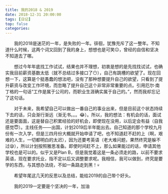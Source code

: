 ```yaml
---
title: 我的2018 & 2019
date: 2018-12-31 20:00:00
tags: [日记]
top: false
categories: 
---
```


&ensp;&ensp;&ensp;&ensp;我的2018是迷茫的一年，是失败的一年。徘徊，犹豫充斥了这一整年。不知道什么时候，这两个词又回到了我的身上，想想也是可笑:neutral_face:，曾经的自信和坚决不知道去了哪。

&ensp;&ensp;&ensp;&ensp;想过今年年底找工作试试，结果也并不理想，初衷是想的是先找找试试，也确实我目前薪资基数太低（就不总结过多接口了:no_mouth:），自己有跳槽的欲望了。现在回想一下，这算是个挺愚蠢的想法吧，没有了那种想要提升自己的欲望，只看到了提升薪资与改变工作环境，而忽略了提升自己这个非常非常重要的点。引用厄尔·南丁格的一句话“工作是属于公司的，而职业生涯确实属于自己的。”，然而我却忘记了这句话。

&ensp;&ensp;&ensp;&ensp;对于未来，我希望自己可以做出一番自己的事业出来，但是目前这个状态持续下去的话，只会渐行渐远（渐无书。。。:joy:）。所以，我的想法：有机会的话，面试还是要面面，这是替自己积累经验的好机会，即使现在没用，以后定会有益（自我感觉:innocent:）。主线任务——出国，计划2019后半年能出去。自己知道的那个学校九月份有一次入学，但是三四月份大概就开始申请了吧，也不知道赶不赶的上（啊，艰难的人生，一切都明白的太迟），因为还要考英语（老大难问题，果然终究是躲不过:sleepy:），所以计划按照雅思准备。即使时间赶不上，那么如果能过的话，申请其他学校也是可以的。似乎又是Plan B，但是我觉着这是一条必须走的路，以前不要求英语，现在要求托业，指不定以后又调整要求呢。我相信，我可以做到，终究是要学的东西，与其想办法绕，不如一条路走到黑！:skull:

&ensp;&ensp;&ensp;&ensp;希望年尾这几天的反思以及总结，能给2019的自己带个好头。

&ensp;&ensp;&ensp;&ensp;我的2019一定要是个坚决的一年，加油